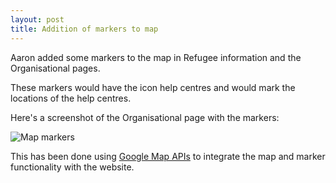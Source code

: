```yaml
---
layout: post
title: Addition of markers to map
---
```

Aaron added some markers to the map in Refugee information and the Organisational pages.

These markers would have the icon help centres and would mark the locations of the help centres.

Here's a screenshot of the Organisational page with the markers:

![Map markers](/refugeehub/assets/img/map-markers.png)

This has been done using [Google Map APIs](https://developers.google.com/maps/) to integrate the map and marker functionality with the website.
